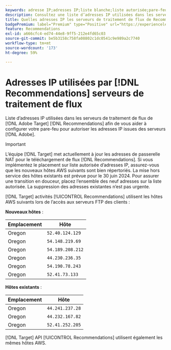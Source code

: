 ```yaml
---
keywords: adresse IP;adresses IP;liste blanche;liste autorisée;pare-feu;recommandations;flux;serveurs;adobe experience cloud;recommendations
description: Consultez une liste d’adresses IP utilisées dans les serveurs de traitement de flux de  [!DNL Target]  Recommendations destinée à vous aider à configurer votre pare-feu afin d’autoriser les adresses IP issues des serveurs Adobe.
title: Quelles adresses IP les serveurs de traitement de flux de Recommendations utilisent-ils ?
badgePremium: label="Premium" type="Positive" url="https://experienceleague.adobe.com/docs/target/using/introduction/intro.html?lang=fr#premium newtab=true" tooltip="Voir ce qui est inclus dans Target Premium."
feature: Recommendations
exl-id: a666cfc4-ed74-44e8-9ff5-212e4fd65c03
source-git-commit: be5b3158c758fa08802c1dc0541c9e989a2c7740
workflow-type: tm+mt
source-wordcount: '173'
ht-degree: 59%

---
```


# Adresses IP utilisées par [!DNL Recommendations] serveurs de traitement de flux

Liste d’adresses IP utilisées dans les serveurs de traitement de flux de [!DNL Adobe Target] [!DNL Recommendations] afin de vous aider à configurer votre pare-feu pour autoriser les adresses IP issues des serveurs [!DNL Adobe].

>[!IMPORTANT]
>
>L’équipe [!DNL Target] met actuellement à jour les adresses de passerelle NAT pour le téléchargement de flux [!DNL Recommendations]. Si vous implémentez le placement sur liste autorisée d’adresses IP, assurez-vous que les nouveaux hôtes AWS suivants sont bien répertoriés. La mise hors service des hôtes existants est prévue pour le 30 juin 2024. Pour assurer une transition en douceur, placez l’ensemble des neuf adresses sur la liste autorisée. La suppression des adresses existantes n’est pas urgente.

[!DNL Target] activités [!UICONTROL Recommendations] utilisent les hôtes AWS suivants lors de l’accès aux serveurs FTP des clients :

**Nouveaux hôtes** :

| Emplacement | Hôte |
| --- | --- |
| Oregon | `52.40.124.129` |
| Oregon | `54.148.219.69` |
| Oregon | `54.189.208.212` |
| Oregon | `44.230.236.35` |
| Oregon | `54.190.78.243` |
| Oregon | `52.41.73.133` |

**Hôtes existants** :

| Emplacement | Hôte |
| --- | --- |
| Oregon | `44.241.237.28` |
| Oregon | `44.232.167.82` |
| Oregon | `52.41.252.205` |

[!DNL Target] API [!UICONTROL Recommendations] utilisent également les mêmes hôtes AWS.
